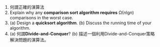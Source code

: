1. 何謂正確的演算法  
2. Explain why any **comparison sort algorithm requires** Ω(*n*lg*n*) comparisons
in the worst case.  
3. (a) Design a **quicksort algorithm**. (b) Discuss the running time of your
algorithm.  
4. (a) 何謂**Divide-and-Conquer**? (b)
描述一個利用Divide-and-Conquer策略解決問題的演算法。  
